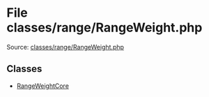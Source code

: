 File classes/range/RangeWeight.php
=========

Source: [classes/range/RangeWeight.php](https://github.com/PrestaShop/PrestaShop/blob/1.6.0.8/classes/range/RangeWeight.php)


Classes
-------

* [RangeWeightCore](class.RangeWeightCore.md)


